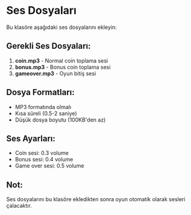 # Ses Dosyaları

Bu klasöre aşağıdaki ses dosyalarını ekleyin:

## Gerekli Ses Dosyaları:

1. **coin.mp3** - Normal coin toplama sesi
2. **bonus.mp3** - Bonus coin toplama sesi  
3. **gameover.mp3** - Oyun bitiş sesi

## Dosya Formatları:
- MP3 formatında olmalı
- Kısa süreli (0.5-2 saniye)
- Düşük dosya boyutu (100KB'den az)

## Ses Ayarları:
- Coin sesi: 0.3 volume
- Bonus sesi: 0.4 volume  
- Game over sesi: 0.5 volume

## Not:
Ses dosyalarını bu klasöre ekledikten sonra oyun otomatik olarak sesleri çalacaktır. 